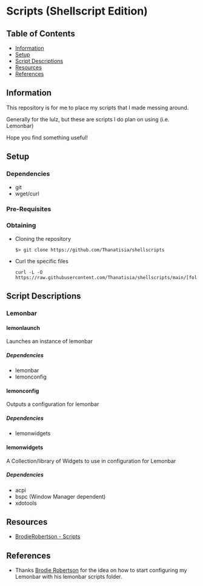 # Scripts (Shellscript Edition)

## Table of Contents
- [Information](#information)
- [Setup](#setup)
- [Script Descriptions](#script-descriptions)
- [Resources](#resources)
- [References](#references)

## Information

This repository is for me to place my scripts that I made messing around. 

Generally for the lulz, but these are scripts I do plan on using (i.e. Lemonbar)

Hope you find something useful!

## Setup

### Dependencies

+ git
+ wget/curl

### Pre-Requisites

### Obtaining

- Cloning the repository
    ```console
    $> git clone https://github.com/Thanatisia/shellscripts
    ```

- Curl the specific files
    ```console
    curl -L -O https://raw.githubusercontent.com/Thanatisia/shellscripts/main/[folder/file]
    ```

## Script Descriptions

### Lemonbar

#### lemonlaunch

Launches an instance of lemonbar

##### Dependencies

+ lemonbar
+ lemonconfig

#### lemonconfig

Outputs a configuration for lemonbar

##### Dependencies

+ lemonwidgets

#### lemonwidgets

A Collection/library of Widgets to use in configuration for Lemonbar

##### Dependencies

+ acpi
+ bspc (Window Manager dependent)
+ xdotools

## Resources
- [BrodieRobertson - Scripts](https://github.com/BrodieRobertson/scripts)

## References
- Thanks [Brodie Robertson](https://github.com/BrodieRobertson) for the idea on how to start configuring my Lemonbar with his lemonbar scripts folder.

